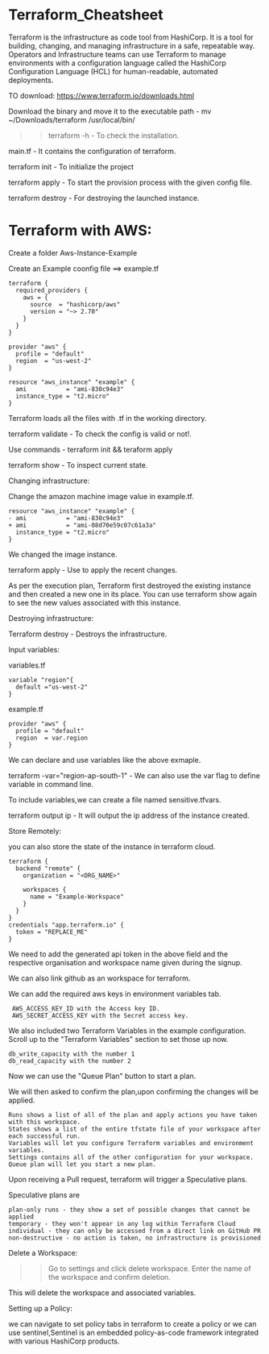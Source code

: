 # Terraform_Cheatsheet
Terraform is the infrastructure as code tool from HashiCorp. It is a tool for building, changing, and managing infrastructure in a safe, repeatable way. Operators and Infrastructure teams can use Terraform to manage environments with a configuration language called the HashiCorp Configuration Language (HCL) for human-readable, automated deployments.

TO download:
https://www.terraform.io/downloads.html

Download the binary and move it to the executable path - mv ~/Downloads/terraform /usr/local/bin/

>> terraform -h - To check the installation.

main.tf - It contains the configuration of terraform.

terraform init - To initialize the project

terraform apply - To start the provision process with the given config file.

terraform destroy - For destroying the launched instance.

# Terraform with AWS:

Create a folder Aws-Instance-Example

Create an Example coonfig file ==> example.tf

```
terraform {
  required_providers {
    aws = {
      source  = "hashicorp/aws"
      version = "~> 2.70"
    }
  }
}

provider "aws" {
  profile = "default"
  region  = "us-west-2"
}

resource "aws_instance" "example" {
  ami           = "ami-830c94e3"
  instance_type = "t2.micro"
}
```

Terraform loads all the files with .tf in the working directory.

terraform validate - To check the config is valid or not!.

Use commands - terraform init && teraform apply

terraform show - To inspect current state.

Changing infrastructure:

Change the amazon machine image value in example.tf.

```
resource "aws_instance" "example" {
- ami           = "ami-830c94e3"
+ ami           = "ami-08d70e59c07c61a3a"
  instance_type = "t2.micro"
}
```
We changed the image instance.

terraform apply - Use to apply the recent changes.

As per the execution plan, Terraform first destroyed the existing instance and then created a new one in its place. You can use terraform show again to see the new values associated with this instance.

Destroying infrastructure:

Terraform destroy - Destroys the infrastructure.

Input variables:

variables.tf
```
variable "region"{
  default ="us-west-2"
}
```
example.tf
```
provider "aws" {
  profile = "default"
  region  = var.region
}
```

We can declare and use variables like the above exmaple.

terraform -var="region-ap-south-1" - We can also use the var flag to define variable in command line.

To include variables,we can create a file named sensitive.tfvars.

terraform output ip - It will output the ip address of the instance created.

Store Remotely:

you can also store the state of the instance in terraform cloud.

```
terraform {
  backend "remote" {
    organization = "<ORG_NAME>"

    workspaces {
      name = "Example-Workspace"
    }
  }
}
credentials "app.terraform.io" {
  token = "REPLACE_ME"
}
```
We need to add the generated api token in the above field and the respective organisation and workspace name given during the signup.

We can also link github as an workspace for terraform.

We can add the required aws keys in environment variables tab.

     AWS_ACCESS_KEY_ID with the Access key ID.
     AWS_SECRET_ACCESS_KEY with the Secret access key.


We also included two Terraform Variables in the example configuration. Scroll up to the "Terraform Variables" section to set those up now.

    db_write_capacity with the number 1
    db_read_capacity with the number 2

Now we can use the "Queue Plan" button to start a plan.

We will then asked to confirm the plan,upon confirming the changes will be applied.

    Runs shows a list of all of the plan and apply actions you have taken with this workspace.
    States shows a list of the entire tfstate file of your workspace after each successful run.
    Variables will let you configure Terraform variables and environment variables.
    Settings contains all of the other configuration for your workspace.
    Queue plan will let you start a new plan.

Upon receiving a Pull request, terraform will trigger a Speculative plans.

Speculative plans are

    plan-only runs - they show a set of possible changes that cannot be applied
    temporary - they won't appear in any log within Terraform Cloud
    individual - they can only be accessed from a direct link on GitHub PR
    non-destructive - no action is taken, no infrastructure is provisioned
    
Delete a Workspace:

>> Go to settings and click delete workspace.
>> Enter the name of the workspace and confirm deletion.

This will delete the workspace and associated variables.

Setting up a Policy:

we can navigate to set policy tabs in terraform to create a policy or we can use sentinel,Sentinel is an embedded policy-as-code framework integrated with various HashiCorp products. 
